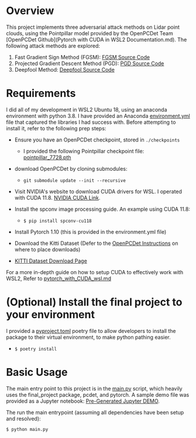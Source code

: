 # Overview
This project implements three adversarial attack methods on Lidar point clouds,
using the Pointpillar model provided by the OpenPCDet Team [OpenPCDet Github](Pytorch with CUDA in WSL2 Documentation.md).  The following attack methods are explored:

1. Fast Gradient Sign Method (FGSM): [FGSM Source Code](./final_project/attack.py)
2. Projected Gradient Descent Method (PGD): [PGD Source Code](./final_project/attack.py)
3. Deepfool Method: [Deepfool Source Code](./final_project/attack.py)

# Requirements
I did all of my development in WSL2 Ubuntu 18, using an anaconda environment with python 3.8.  I have provided an Anaconda [environment.yml](./environment.yml) file that captured the libraries I had success with.  Before attempting to install it, refer to the following prep steps:

- Ensure you have an OpenPCDet checkpoint, stored in `./checkpoints`
    - I provided the following Pointpillar checkpoint file: [pointpillar_7728.pth](./checkpoints/pointpillar_7728.pth)

- download OpenPCDet by cloning submodules:
    - `git submodule update --init --recursive`

- Visit NVIDIA's website to download CUDA drivers for WSL.  I operated with CUDA 11.8. [NVIDIA CUDA Link](https://developer.nvidia.com/cuda-downloads).

- Install the spconv image processing guide.  An example using CUDA 11.8:
    - `$ pip install spconv-cu118`

- Install Pytorch 1.10 (this is provided in the environment.yml file)

- Download the Kitti Dataset (Defer to the [OpenPCDet Instructions](https://github.com/open-mmlab/OpenPCDet/blob/master/docs/GETTING_STARTED.md) on where to place downloads) 

- [KITTI Dataset Download Page](https://www.cvlibs.net/datasets/kitti/eval_object.php?obj_benchmark=3d)

For a more in-depth guide on how to setup CUDA to effectively work with WSL2, Refer to [pytorch_with_CUDA_wsl.md](./pytorch_with_CUDA_wsl.md)

# (Optional) Install the final project to your environment

I provided a [pyproject.toml](./pyproject.toml) poetry file to allow developers to
install the package to their virtual environment, to make python pathing easier.
- `$ poetry install`

# Basic Usage

The main entry point to this project is in the [main.py](./main.py) script, which heavily uses the final_project package, pcdet, and pytorch.  A sample demo file was provided as a Jupyter notebook: [Pre-Generated Jupyter DEMO](./demo.ipynb).

The run the main entrypoint (assuming all dependencies have been setup and resolved):

```bash
$ python main.py
```
